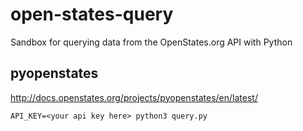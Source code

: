 # open-states-query

Sandbox for querying data from the OpenStates.org API with Python

## pyopenstates

http://docs.openstates.org/projects/pyopenstates/en/latest/

```
API_KEY=<your api key here> python3 query.py
```